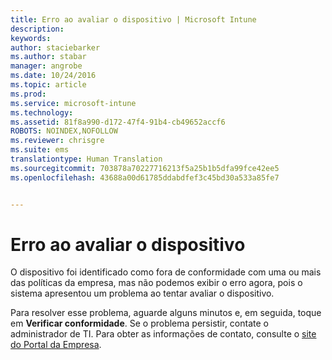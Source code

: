 ```yaml
---
title: Erro ao avaliar o dispositivo | Microsoft Intune
description: 
keywords: 
author: staciebarker
ms.author: stabar
manager: angrobe
ms.date: 10/24/2016
ms.topic: article
ms.prod: 
ms.service: microsoft-intune
ms.technology: 
ms.assetid: 81f8a990-d172-47f4-91b4-cb49652accf6
ROBOTS: NOINDEX,NOFOLLOW
ms.reviewer: chrisgre
ms.suite: ems
translationtype: Human Translation
ms.sourcegitcommit: 703878a70227716213f5a25b1b5dfa99fce42ee5
ms.openlocfilehash: 43688a00d61785ddabdfef3c45bd30a533a85fe7


---
```



# Erro ao avaliar o dispositivo
O dispositivo foi identificado como fora de conformidade com uma ou mais das políticas da empresa, mas não podemos exibir o erro agora, pois o sistema apresentou um problema ao tentar avaliar o dispositivo.  

Para resolver esse problema, aguarde alguns minutos e, em seguida, toque em **Verificar conformidade**. Se o problema persistir, contate o administrador de TI. Para obter as informações de contato, consulte o [site do Portal da Empresa](http://portal.manage.microsoft.com).



<!--HONumber=Oct16_HO2-->


